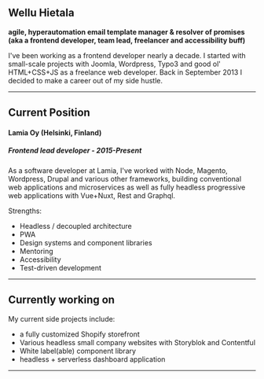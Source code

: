 ## Wellu Hietala

**agile, hyperautomation email template manager & resolver of promises 
(aka a frontend developer, team lead, freelancer and accessibility buff)**

I've been working as a frontend developer nearly a decade.
I started with small-scale projects with Joomla, Wordpress, Typo3 and 
good ol' HTML+CSS+JS as a freelance web developer.
Back in September 2013 I decided to make a career out of my side hustle.


***


Current Position
-----

#### **Lamia Oy** (Helsinki, Finland)
##### **Frontend lead developer - 2015-Present**

As a software developer at Lamia, I've worked with Node, Magento, Wordpress, 
Drupal and various other frameworks, building conventional web 
applications and microservices as well as fully headless progressive web 
applications with Vue+Nuxt, Rest and Graphql.

Strengths:
*  Headless / decoupled architecture
*  PWA
*  Design systems and component libraries
*  Mentoring
*  Accessibility
*  Test-driven development


***


Currently working on
-----

My current side projects include: 
* a fully customized Shopify storefront
* Various headless small company websites with Storyblok and Contentful
* White label(able) component library
* headless + serverless dashboard application


***
